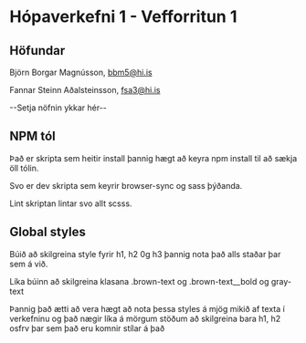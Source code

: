 # Hópaverkefni 1 - Vefforritun 1

## Höfundar

Björn Borgar Magnússon, [bbm5@hi.is](mailto:bbm5@hi.is)

Fannar Steinn Aðalsteinsson, [fsa3@hi.is](mailto:fsa3@hi.is)

--Setja nöfnin ykkar hér--

## NPM tól

Það er skripta sem heitir install þannig hægt að keyra npm install til að sækja öll tólin.

Svo er dev skripta sem keyrir browser-sync og sass þýðanda.

Lint skriptan lintar svo allt scsss.

## Global styles

Búið að skilgreina style fyrir h1, h2 0g h3 þannig nota það alls staðar þar sem á við.

Líka búinn að skilgreina klasana .brown-text og .brown-text__bold og gray-text

Þannig það ætti að vera hægt að nota þessa styles á mjög mikið af texta í verkefninu og það nægir líka á mörgum stöðum að skilgreina bara h1, h2 osfrv þar sem það eru komnir stílar á það

